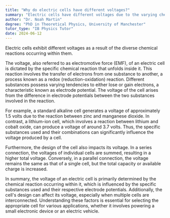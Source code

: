 ```yaml
---
title: "Why do electric cells have different voltages?"
summary: "Electric cells have different voltages due to the varying chemical reactions occurring within them."
author: "Dr. Noah Martin"
degree: "PhD in Theoretical Physics, University of Manchester"
tutor_type: "IB Physics Tutor"
date: 2024-06-12
---
```


Electric cells exhibit different voltages as a result of the diverse chemical reactions occurring within them.

The voltage, also referred to as electromotive force (EMF), of an electric cell is dictated by the specific chemical reaction that unfolds inside it. This reaction involves the transfer of electrons from one substance to another, a process known as a redox (reduction-oxidation) reaction. Different substances possess varying tendencies to either lose or gain electrons, a characteristic known as electrode potential. The voltage of the cell arises from the difference in electrode potentials between the two substances involved in the reaction.

For example, a standard alkaline cell generates a voltage of approximately $1.5$ volts due to the reaction between zinc and manganese dioxide. In contrast, a lithium-ion cell, which involves a reaction between lithium and cobalt oxide, can produce a voltage of around $3.7$ volts. Thus, the specific substances used and their combinations can significantly influence the voltage produced by a cell.

Furthermore, the design of the cell also impacts its voltage. In a series connection, the voltages of individual cells are summed, resulting in a higher total voltage. Conversely, in a parallel connection, the voltage remains the same as that of a single cell, but the total capacity or available charge is increased.

In summary, the voltage of an electric cell is primarily determined by the chemical reaction occurring within it, which is influenced by the specific substances used and their respective electrode potentials. Additionally, the cell's design can affect its voltage, especially when multiple cells are interconnected. Understanding these factors is essential for selecting the appropriate cell for various applications, whether it involves powering a small electronic device or an electric vehicle.
    